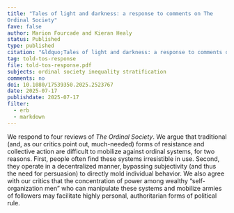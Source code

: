 ```yaml
---
title: "Tales of light and darkness: a response to comments on The
Ordinal Society"
fave: false
author: Marion Fourcade and Kieran Healy
status: Published
type: published
citation: "&ldquo;Tales of light and darkness: a response to comments on <em>The Ordinal Society</em>.&rdquo; <em>Journal of Cultural Economy</em>." 
tag: told-tos-response
file: told-tos-response.pdf
subjects: ordinal society inequality stratification
comments: no
doi: 10.1080/17539350.2025.2523767
date: 2025-07-17
publishdate: 2025-07-17
filter:
  - erb
  - markdown
---
```


We respond to four reviews of _The Ordinal Society_. We argue that
traditional (and, as our critics point out, much-needed) forms of
resistance and collective action are difficult to mobilize against ordinal
systems, for two reasons. First, people often find these systems
irresistible in use. Second, they operate in a decentralized manner,
bypassing subjectivity (and thus the need for persuasion) to directly
mold individual behavior. We also agree with our critics that the
concentration of power among wealthy “self-organization men” who
can manipulate these systems and mobilize armies of followers may
facilitate highly personal, authoritarian forms of political rule.
